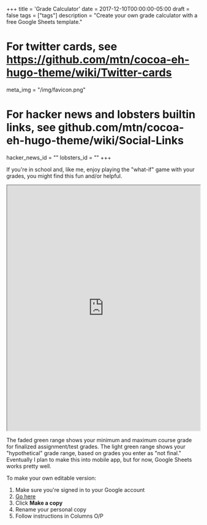 +++
title = 'Grade Calculator'
date = 2017-12-10T00:00:00-05:00
draft = false
tags = ["tags"]
description = "Create your own grade calculator with a free Google Sheets template."

# For twitter cards, see https://github.com/mtn/cocoa-eh-hugo-theme/wiki/Twitter-cards
meta_img = "/img/favicon.png"

# For hacker news and lobsters builtin links, see github.com/mtn/cocoa-eh-hugo-theme/wiki/Social-Links
hacker_news_id = ""
lobsters_id = ""
+++


If you're in school and, like me, enjoy playing the "what-if" game with your grades, you might find this fun and/or helpful.

<iframe src="https://docs.google.com/spreadsheets/d/1lLp6P_EETAZqhC1vmATlewa6qrjuu1RJAaq-9nMrUyU/pubhtml?gid=0&amp;single=true&amp;widget=true&amp;headers=false" style="width:100%; height: 640px;"></iframe>

The faded green range shows your minimum and maximum course grade for finalized assignment/test grades.  The light green range shows your "hypothetical" grade range, based on grades you enter as "not final." Eventually I plan to make this into mobile app, but for now, Google Sheets works pretty well.

To make your own editable version:

1. Make sure you're signed in to your Google account
1. [Go here](https://docs.google.com/spreadsheets/d/1lLp6P_EETAZqhC1vmATlewa6qrjuu1RJAaq-9nMrUyU/copy?usp=sharing)
1. Click **Make a copy**
1. Rename your personal copy
1. Follow instructions in Columns O/P
